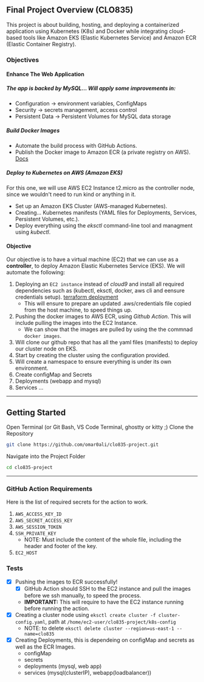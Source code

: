 ## Final Project Overview (CLO835)

This project is about building, hosting, and deploying a containerized application using Kubernetes (K8s) and Docker while integrating cloud-based tools like Amazon EKS (Elastic Kubernetes Service) and Amazon ECR (Elastic Container Registry).

### Objectives
#### Enhance The Web Application
##### The app is backed by MySQL... Will apply some improvements in:
- Configuration -> environment variables, ConfigMaps
- Security -> secrets management, access control
- Persistent Data -> Persistent Volumes for MySQL data storage

##### Build Docker Images
- Automate the build process with GitHub Actions.
- Publish the Docker image to Amazon ECR (a private registry on AWS). [Docs](https://docs.aws.amazon.com/AmazonECR/latest/userguide/docker-push-ecr-image.html)

##### Deploy to Kubernetes on AWS (Amazon EKS)
For this one, we will use AWS EC2 Instance t2.micro as the controller node, since we wouldn't need to run kind or anything in it.
- Set up an Amazon EKS Cluster (AWS-managed Kubernetes).
- Creating... Kubernetes manifests (YAML files for Deployments, Services, Persistent Volumes, etc.).
- Deploy everything using the *eksctl* command-line tool and managment using *kubectl*.

#### Objective
Our objective is to have a virtual machine (EC2) that we can use as a **controller**, to deploy Amazon Elastic Kubernetes Service (EKS). We will automate the following:

1. Deploying an `EC2 instance` instead of *cloud9* and install all required dependencies such as (kubectl, eksctl, docker, aws cli and eensure credentials setup). [terraform deployment](https://github.com/omar0ali/clo835-project/blob/main/terraform/main.tf)
    - This will ensure to prepare an updated .aws/credentials file copied from the host machine, to speed things up.
2. Pushing the docker images to AWS ECR, using *Github Action*. This will include pulling the images into the EC2 Instance.
    - We can show that the images are pulled by using the the commnad `docker images`.
3. Will clone our github repo that has all the yaml files (manifests) to deploy our cluster node on EKS.
4. Start by creating the cluster using the configuration provided.
5. Will create a namespace to ensure everything is under its own environment.
6. Create configMap and Secrets
7. Deployments (webapp and mysql)
8. Services
...
---
## Getting Started
Open Terminal (or Git Bash, VS Code Terminal, ghostty or kitty ;)
Clone the Repository
```bash
git clone https://github.com/omar0ali/clo835-project.git
```

Navigate into the Project Folder

```bash
cd clo835-project
```
---

### GitHub Action Requirements
Here is the list of required secrets for the action to work.
1. `AWS_ACCESS_KEY_ID`
2. `AWS_SECRET_ACCESS_KEY`
3. `AWS_SESSION_TOKEN`
4. `SSH_PRIVATE_KEY` 
    - NOTE: Must include the content of the whole file, including the header and footer of the key.
5. `EC2_HOST`


### Tests
- [x] Pushing the images to ECR successfully!
    - [x] GitHub Action should SSH to the EC2 instance and pull the images before we ssh manually, to speed the process.
    - **IMPORTANT:** This will require to have the EC2 instance running before running the action.
- [x] Creating a cluster node using `eksctl create cluster -f cluster-config.yaml`, path at `/home/ec2-user/clo835-project/k8s-config`
    - NOTE: to delete `eksctl delete cluster --region=us-east-1 --name=clo835`
- [x] Creating Deployments, this is dependeing on configMap and secrets as well as the ECR Images.
    - configMap
    - secrets
    - deployments (mysql, web app)
    - services (mysql(clusterIP), webapp(loadbalancer))
